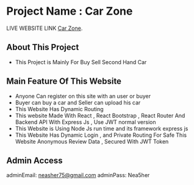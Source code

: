 # Project Name : Car Zone

LIVE WEBSITE LINK [Car Zone](https://car-zone-f6b1a.web.app/).

## About This Project
- This Project is Mainly For Buy Sell Second Hand Car

## Main Feature Of This Website 
- Anyone Can register on this site with an user or buyer
- Buyer can buy a car and Seller can upload his car
- This Website Has Dynamic Routing 
- This website Made With React , React Bootstrap , React Router And Backend API With Express Js , Use JWT normal version 
- This Website is Using Node Js run time and its framework express js 
- This Website Has Dynamic Login , and Private Routing For Safe This Website Anonymous Review Data , Secured With JWT Token

## Admin Access
adminEmail: neasher75@gmail.com
adminPass: Nea5her
